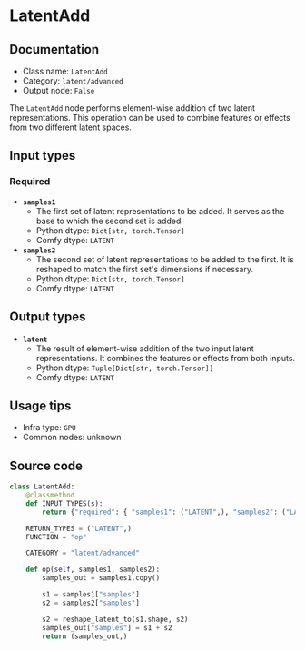 # LatentAdd
## Documentation
- Class name: `LatentAdd`
- Category: `latent/advanced`
- Output node: `False`

The `LatentAdd` node performs element-wise addition of two latent representations. This operation can be used to combine features or effects from two different latent spaces.
## Input types
### Required
- **`samples1`**
    - The first set of latent representations to be added. It serves as the base to which the second set is added.
    - Python dtype: `Dict[str, torch.Tensor]`
    - Comfy dtype: `LATENT`
- **`samples2`**
    - The second set of latent representations to be added to the first. It is reshaped to match the first set's dimensions if necessary.
    - Python dtype: `Dict[str, torch.Tensor]`
    - Comfy dtype: `LATENT`
## Output types
- **`latent`**
    - The result of element-wise addition of the two input latent representations. It combines the features or effects from both inputs.
    - Python dtype: `Tuple[Dict[str, torch.Tensor]]`
    - Comfy dtype: `LATENT`
## Usage tips
- Infra type: `GPU`
- Common nodes: unknown


## Source code
```python
class LatentAdd:
    @classmethod
    def INPUT_TYPES(s):
        return {"required": { "samples1": ("LATENT",), "samples2": ("LATENT",)}}

    RETURN_TYPES = ("LATENT",)
    FUNCTION = "op"

    CATEGORY = "latent/advanced"

    def op(self, samples1, samples2):
        samples_out = samples1.copy()

        s1 = samples1["samples"]
        s2 = samples2["samples"]

        s2 = reshape_latent_to(s1.shape, s2)
        samples_out["samples"] = s1 + s2
        return (samples_out,)

```
